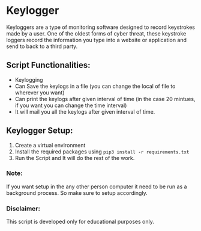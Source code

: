 # Keylogger
Keyloggers are a type of monitoring software designed to record keystrokes made by a user. One of the oldest forms of cyber threat, these keystroke loggers record the information you type into a website or application and send to back to a third party.

## Script Functionalities:

* Keylogging
* Can Save the keylogs in a file (you can change the local of file to wherever you want)
* Can print the keylogs after given interval of time (in the case 20 mintues, if you want you can change the time interval)
* It will mail you all the keylogs after given interval of time.

## Keylogger Setup:
1. Create a virtual environment
2. Install the required packages using `pip3 install -r requirements.txt`
3. Run the Script and It will do the rest of the work.


### Note:
If you want setup in the any other person computer it need to be run as a background process. So make sure to setup accordingly.

### Disclaimer:
This script is developed only for educational purposes only.